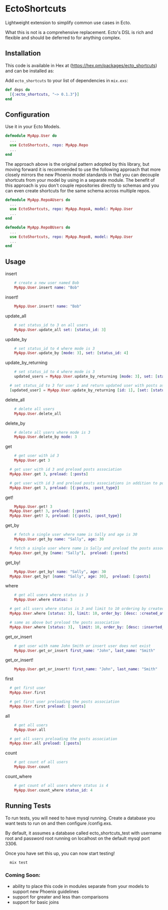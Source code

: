 # EctoShortcuts

Lightweight extension to simplify common use cases in Ecto.

What this is not is a comprehensive replacement. Ecto's DSL is rich and flexible and should be deferred to for anything complex.

## Installation

This code is available in Hex at (https://hex.pm/packages/ecto_shortcuts) and can be installed as:

  Add `ecto_shortcuts` to your list of dependencies in `mix.exs`:

  ```elixir
  def deps do
    [{:ecto_shortcuts, "~> 0.1.3"}]
  end
  ```

## Configuration   

Use it in your Ecto Models.

```elixir
defmodule MyApp.User do
  ...
  use EctoShortcuts, repo: MyApp.Repo
  ...
end  
```

The approach above is the original pattern adopted by this library, but moving forward it is recommended to
use the following approach that more closely mirrors the new Phoenix model standards in that you can decouple shortcuts
from your model by using in a separate module. The benefit of this approach is you don't couple repositories directly to schemas
and you can even create shortcuts for the same schema across multiple repos.

```elixir
defmodule MyApp.RepoAUsers do
  ...
  use EctoShortcuts, repo: MyApp.RepoA, model: MyApp.User
  ...
end

defmodule MyApp.RepoBUsers do
  ...
  use EctoShortcuts, repo: MyApp.RepoB, model: MyApp.User
  ...
end  
```



## Usage

insert
```elixir
	# create a new user named Bob
	MyApp.User.insert name: "Bob"
```

insert!
```elixir
	MyApp.User.insert! name: "Bob"
```

update_all
```elixir
	# set status_id to 3 on all users
	MyApp.User.update_all set: [status_id: 3]
```

update_by
```elixir
	# set status_id to 4 where mode is 3
	MyApp.User.update_by [mode: 3], set: [status_id: 4]
```

update_by_returning
```elixir
	# set status_id to 4 where mode is 3
	updated_users = MyApp.User.update_by_returning [mode: 3], set: [status_id: 4]

  # set status_id to 3 for user 1 and return updated user with posts association preloaded
  [updated_user] = MyApp.User.update_by_returning [id: 1], [set: [status_id: 3]], preload: [:posts]
```

delete_all
```elixir
	# delete all users
	MyApp.User.delete_all
```

delete_by
```elixir
	# delete all users where mode is 3
	MyApp.User.delete_by mode: 3
```

get
```elixir
	# get user with id 3
	MyApp.User.get 3

  # get user with id 3 and preload posts association
  MyApp.User.get 3, preload: [:posts]

  # get user with id 3 and preload posts associations in addition to posts.post_type association
  MyApp.User.get 3, preload: [{:posts, :post_type}]
```

get!
```elixir
	MyApp.User.get! 3
  MyApp.User.get! 3, preload: [:posts]
  MyApp.User.get! 3, preload: [{:posts, :post_type}]
```

get_by
```elixir
	# fetch a single user where name is Sally and age is 30
	MyApp.User.get_by name: "Sally", age: 30

  # fetch a single user where name is Sally and preload the posts association
  MyApp.User.get_by [name: "Sally"],  preload: [:posts]
```

get_by!
```elixir
	MyApp.User.get_by! name: "Sally", age: 30
  MyApp.User.get_by! [name: "Sally", age: 30],  preload: [:posts]
```

where
```elixir
	# get all users where status is 3
	MyApp.User.where status: 3

  # get all users where status is 3 and limit to 10 ordering by created_at
  MyApp.User.where [status: 3], limit: 10, order_by: [desc: :created_at]

  # same as above but preload the posts association
  MyApp.User.where [status: 3],  limit: 10, order_by: [desc: :inserted_at], preload: [:posts]
```

get_or_insert
```elixir
	# get user with name John Smith or insert user does not exist
	MyApp.User.get_or_insert first_name: "John", last_name: "Smith"
```

get_or_insert!
```elixir
	MyApp.User.get_or_insert! first_name: "John", last_name: "Smith"
```

first
```elixir
  # get first user
  MyApp.User.first

  # get first user preloading the posts association
  MyApp.User.first preload: [:posts]
```

all
```elixir
	# get all users
	MyApp.User.all

  # get all users preloading the posts association
  MyApp.User.all preload: [:posts]
```

count
```elixir
	# get count of all users
	MyApp.User.count
```

count_where
```elixir
	# get count of all users where status is 4
	MyApp.User.count_where status_id: 4
```

## Running Tests

To run tests, you will need to have mysql running. Create a database you want tests to run on and then
configure /config.exs.

By default, it assumes a database called ecto_shortcuts_test with username root and password root
running on localhost on the default mysql port 3306.

Once you have set this up, you can now start testing!

```elixir
  mix test
```


### Coming Soon:
 * ability to place this code in modules separate from your models to support new Phoenix guidelines
 * support for greater and less than comparisons
 * support for basic joins
